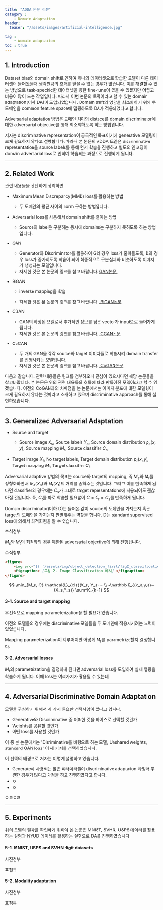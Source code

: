 ```yaml
---
title: "ADDA 논문 리뷰"
category :
    - Domain Adaptation
header:
  teaser: "/assets/images/artificial-intelligence.jpg"

tag :
    - Domain Adaptation
toc : true
---
```



## 1. Introduction

Dataset bias와 domain shift로 인하여 하나의 데이터셋으로 학습한 모델이 다른 데이터셋이 들어왔을때 생각만큼의 효과를 얻을 수 없는 경우가 많습니다. 이를 해결할 수 있는 방법으로 task-specific한 데이터셋을 통한 fine-tune이 있을 수 있겠지만 어렵고 비용이 많이 드는 작업입니다.  따라서 이번 논문의 토픽이라고 할 수 있는 domain adaptation(이하 DA)이 도입되었습니다. Domain shift의 영향을 최소화하기 위해 두 도메인을 common feature space에 맵핑하도록 DA가 적용되었다고 합니다. 

Adversarial adaptation 방법은 도메인 차이의 distace를 domain discriminator에 대한 adversarial objective를 통해 최소화하도록 하는 방법입니다.

저자는 discriminative representation이 궁극적인 목표이기에 generative 모델링이 크게 필요하지 않다고 설명합니다. 따라서 본 논문의 ADDA 모델은 discriminative representation을 source labels를 통해 먼저 학습을 진행하고 별도의 인코딩이 domain adversarial loss로 인하여 학습되는 과정으로 진행되게 됩니다. 



---

## 2. Related Work

관련 내용들을 간단하게 정리하면

- Maximum Mean Discrepancy(MMD) loss를 활용하는 방법
  
  - 두 도메인의 평균 사이의 norm 구하는 방법입니다.
  
- Adversarial loss를 사용해서 domain shift를 줄이는 방법
  - Source의 label은 구분하는 동시에 domains는 구분하지 못하도록 하는 방법입니다. 
  
- GAN

  - Generator와 Discriminator를 활용하여 G의 경우 loss가 줄어들도록, D의 경우 loss가 증가하도록 학습이 되어 최종적으로 구분실제와 비슷하도록 이미지가 생성되는 모델입니다.  
  - 자세한 것은 본 논문의 링크를 참고 바랍니다. <a href="https://papers.nips.cc/paper/5423-generative-adversarial-nets" target="_blank"> GAN논문 </a>     

- BiGAN
  
  - inverse mapping을 학습
  
  - 자세한 것은 본 논문의 링크를 참고 바랍니다. <a href="https://arxiv.org/abs/1605.09782" target="_blank"> BiGAN논문 </a>
  
- CGAN
  
  - GAN의 확장된 모델로서 추가적인 정보를 담은 vector가 input으로 들어가게 됩니다.
  - 자세한 것은 본 논문의 링크를 참고 바랍니다.  <a href="https://arxiv.org/abs/1411.1784" target="_blank"> CGAN논문 </a>
  
- CoGAN
  
  - 두 개의 GAN을 각각 source와 target 이미지들로 학습시켜 domain transfer를 진행시키는 모델입니다.  
  - 자세한 것은 본 논문의 링크를 참고 바랍니다.   <a href="https://arxiv.org/abs/1606.07536" target="_blank"> CoGAN논문 </a>

다음과 같습니다. 관련 내용들은 링크를 첨부하오니 관심이 있으시다면 해당 논문들을 참고바랍니다. 본 논문은 위의 관련 내용들의 흐름에 따라 만들어진 모델이라고 할 수 있겠습니다. 이전의 CoGAN과의 차이점을 본 논문에서는 이미지 분포에 대한 모델링이 크게 필요하지 않다는 것이라고 소개하고 있으며 discriminative approach를 통해 실현하였습니다.



---

## 3. Generalized Adversarial Adaptation

- Source and target

  - Source image $X_s$, Source labels $Y_s$, Source domain distribution $p_s(x,y)$, Source mapping $M_s$, Source classifier $C_s$
- Target image $X_t$, No target labels, Target domain distribution $p_t(x,y)$, Target mapping $M_t$, Target classifier $C_t$

Adversarial adaptive 방법의 목표는 source와 target의 mapping, 즉 $M_s$와 $M_t$를 정형화하면서 $M_s\left(X_s\right)$와 $M_t\left(X_t\right)$의 거리를 좁혀주는 것입니다. 그리고 이를 만족하게 된다면 classifier의 경우에는 $C_s$가 그대로 target representations에 사용되어도 괜찮아질 것입니다.  즉, $C_t$를 따로 학습할 필요없이 $C=C_t=C_s$를 만족하게 됩니다.

Domain discriminator(이하 D)는 들어온 값이 source의 도메인을 가지는지 혹은 target의 도메인을 가지는지 판별해주는 역할을 합니다. D는 standard supervised loss에 의해서 최적화됨을 알 수 있습니다.

수식첨부

$M_s$와 $M_t$의 최적화의 경우 제한된 adversarial objective에 의해 진행됩니다. 

수식첨부





```markdown
<figure>
	<img src="{{ '/assets/img/object_detection_first/fig2_classification_example.PNG' | prepend: site.baseurl }}" alt=""> 
	<figcaption> [그림 2. Image Classification 예시] </figcaption>
</figure> 
```


$$
\min_{M_s, C} \mathcal{L}_{cls}(X_s, Y_s) = \\
-\mathbb E_{(x_s,y_s)~(X_s,Y_s)} \sum^K_{k=1}
$$

#### 3-1. Source and target mapping

우선적으로 mapping parameterization을 할 필요가 있습니다. 

이전의 모델들의 경우에는 discriminative 모델들을 두 도메인에 적응시키려는 노력이 있었습니다. 

Mapping parameterization이 이루어지면 어떻게 $M_t$를 parametrize할지 결정합니다.



#### 3-2. Adversarial losses

$M_t$의 parametrization을 결정하게 된다면 adversarial loss를 도입하여 실제 맵핑을 학습하게 됩니다. 이때 loss는 여러가지가 활용될 수 있는데 



---

## 4. Adversarial Discriminative Domain Adaptation

모델을 구성하기 위해서 세 가지 중요한 선택사항이 있다고 합니다.  

- Generative와 Discriminative 중 어떠한 것을 베이스로 선택할 것인가
- Weights를 공유할 것인가
- 어떤 loss를 사용할 것인가

이 중 본 논문에서는 'Disriminative를 바탕으로 하는 모델, Unshared weights, standard GAN loss' 이 세 가지를 선택하였습니다.

이 선택의 배경으로 저자는 이렇게 설명하고 있습니다.

- Generate에 사용되는 많은 파라미터들이 discriminative adaptation 과정과 무관한 경우가 많다고 가정을 하고 진행하였다고 합니다. 
- ㅇ
- ㅇ

ㅇㄹㅇㄹ



---

## 5. Experiments

위의 모델의 결과를 확인하기 위하여 본 논문은 MNIST, SVHN, USPS 데이터를 활용하는 실험과  NYUD 데이터를 활용하는 실험으로 DA를 진행하였습니다. 

#### 5-1. MNIST, USPS and SVHN digit datasets

사진첨부

표첨부

#### 5-2. Modality adaptation

사진첨부

표첨부